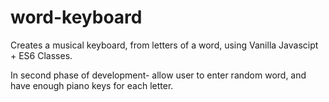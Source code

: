 # word-keyboard
Creates a musical keyboard, from letters of a word, using Vanilla Javascipt + ES6 Classes.

In second phase of development- allow user to enter random word, and have enough piano keys for each letter.
